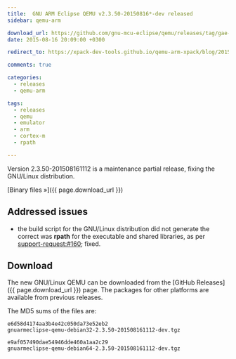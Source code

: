 ```yaml
---
title:  GNU ARM Eclipse QEMU v2.3.50-20150816*-dev released
sidebar: qemu-arm

download_url: https://github.com/gnu-mcu-eclipse/qemu/releases/tag/gae-2.3.50-20150816/
date: 2015-08-16 20:09:00 +0300

redirect_to: https://xpack-dev-tools.github.io/qemu-arm-xpack/blog/2015/08/16/qemu-v2-3-50-20150816-released/

comments: true

categories:
  - releases
  - qemu-arm

tags:
  - releases
  - qemu
  - emulator
  - arm
  - cortex-m
  - rpath

---
```


Version 2.3.50-201508161112 is a maintenance partial release, fixing the GNU/Linux distribution.

[Binary files »]({{ page.download_url }})

## Addressed issues

* the build script for the GNU/Linux distribution did not generate the correct was **rpath** for the executable and shared libraries, as per [support-request:#160](https://sourceforge.net/p/gnuarmeclipse/support-requests/160/); fixed.

## Download

The new GNU/Linux QEMU can be downloaded from the [GitHub Releases]({{ page.download_url }}) page. The packages for other platforms are available from previous releases.

The MD5 sums of the files are:

	e6d58d4174aa3b4e42c050da73e52eb2
	gnuarmeclipse-qemu-debian32-2.3.50-201508161112-dev.tgz

	e9af057490dae54946dde460a1aa2c29
	gnuarmeclipse-qemu-debian64-2.3.50-201508161112-dev.tgz
